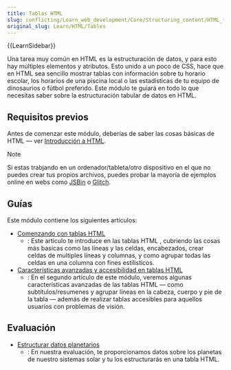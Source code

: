 ```yaml
---
title: Tablas HTML
slug: conflicting/Learn_web_development/Core/Structuring_content/HTML_table_basics
original_slug: Learn/HTML/Tables
---
```


{{LearnSidebar}}

Una tarea muy común en HTML es la estructuración de datos, y para esto hay múltiples elementos y atributos. Esto unido a un poco de CSS, hace que en HTML sea sencillo mostrar tablas con información sobre tu horario escolar, los horarios de una piscina local o las estadisticas de tu equipo de dinosaurios o fútbol preferido. Este módulo te guiará en todo lo que necesitas saber sobre la estructuración tabular de datos en HTML.

## Requisitos previos

Antes de comenzar este módulo, deberías de saber las cosas básicas de HTML — ver [Introducción a HTML](/es/docs/Learn/HTML/Introduction_to_HTML).

> [!NOTE]
> Si estas trabjando en un ordenador/tableta/otro dispositivo en el que no puedes crear tus propios archivos, puedes probar la mayoría de ejemplos online en webs como [JSBin](https://jsbin.com/) o [Glitch](https://glitch.com/).

## Guías

Este módulo contiene los siguientes artículos:

- [Comenzando con tablas HTML](/es/docs/Learn/HTML/Tables/Basics)
  - : Este artículo te introduce en las tablas HTML , cubriendo las cosas más basicas como las líneas y las celdas, encabezados, crear celdas de multiples líneas y columnas, y como agrupar todas las celdas en una columna con fines estilisticos.
- [Características avanzadas y accesibilidad en tablas HTML](/es/docs/Learn/HTML/Tables/Advanced)
  - : En el segundo artículo de este módulo, veremos algunas características avanzadas de las tablas HTML — como subtítulos/resumenes y agrupar líneas en la cabeza, cuerpo y pie de la tabla — además de realizar tablas accesibles para aquellos usuarios con problemas de visión.

## Evaluación

- [Estructurar datos planetarios](/es/docs/Learn/HTML/Tables/Structuring_planet_data)
  - : En nuestra evaluación, te proporcionamos datos sobre los planetas de nuestro sistemas solar y tu los estructurarás en una tabla HTML.
